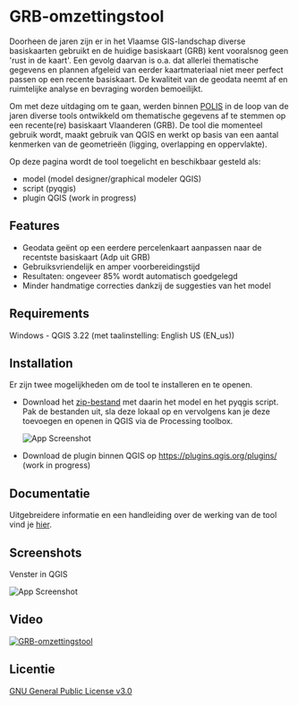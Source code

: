 # GRB-omzettingstool

Doorheen de jaren zijn er in het Vlaamse GIS-landschap diverse basiskaarten gebruikt en de huidige basiskaart (GRB) kent vooralsnog geen 'rust in de kaart'. Een gevolg daarvan is o.a. dat allerlei thematische gegevens en plannen afgeleid van eerder kaartmateriaal niet meer perfect passen op een recente basiskaart. De kwaliteit van de geodata neemt af en ruimtelijke analyse en bevraging worden bemoeilijkt.

Om met deze uitdaging om te gaan, werden binnen [POLIS](https://oost-vlaanderen.be/bestuur-en-regio/wat-doet-het-provinciebestuur/e-government.html) in de loop van de jaren diverse tools ontwikkeld om thematische gegevens af te stemmen op een recente(re) basiskaart Vlaanderen (GRB). De tool die momenteel gebruik wordt, maakt gebruik van QGIS en werkt op basis van een aantal kenmerken van de geometrieën (ligging, overlapping en oppervlakte).

Op deze pagina wordt de tool toegelicht en beschikbaar gesteld als:

- model (model designer/graphical modeler QGIS)
- script (pyqgis)
- plugin QGIS (work in progress)


## Features

- Geodata geënt op een eerdere percelenkaart aanpassen naar de recentste basiskaart (Adp uit GRB)
- Gebruiksvriendelijk en amper voorbereidingstijd
- Resultaten: ongeveer 85% wordt automatisch goedgelegd
- Minder handmatige correcties dankzij de suggesties van het model

## Requirements

Windows - QGIS 3.22 (met taalinstelling: English US (EN_us))

## Installation

Er zijn twee mogelijkheden om de tool te installeren en te openen.

- Download het [zip-bestand](https://github.com/POLIS-Provincie-Oost-Vlaanderen/GRB-omzettingstool/blob/main/GRB-omzettingstool.zip) met daarin het model en het pyqgis script. Pak de bestanden uit, sla deze lokaal op en vervolgens kan je deze toevoegen en openen in QGIS via de Processing toolbox.

  ![App Screenshot](https://i.postimg.cc/sx6TP25L/image.png)

- Download de plugin binnen QGIS op https://plugins.qgis.org/plugins/ (work in progress)
  
## Documentatie

Uitgebreidere informatie en een handleiding over de werking van de tool vind je [hier](https://linktodocumentation).


## Screenshots

Venster in QGIS

![App Screenshot](https://i.postimg.cc/C19npTC2/image.png)

## Video

[![GRB-omzettingstool](https://i.postimg.cc/2y5Kt5N4/image.png)](https://youtu.be/TmZXDBH5Q0A "GRB-omzettingstool")

## Licentie

[GNU General Public License v3.0](https://www.gnu.org/licenses/gpl-3.0.html)

